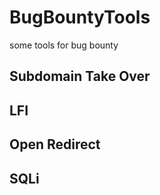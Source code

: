 # BugBountyTools

some tools for bug bounty

## Subdomain Take Over

## LFI 

## Open Redirect

## SQLi
